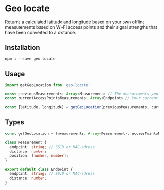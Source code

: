 # Geo locate

Returns a calculated latitude and longitude based on your own offline measurements based on Wi-Fi access points and their signal strengths that have been converted to a distance.

## Installation

```terminal
npm i --save geo-locate
```

## Usage

```ts
import getGeoLocation from 'geo-locate'

const previousMeasurements: Array<Measurement> // The measurements you did beforehand
const currentAccessPointsMeasurements: Array<Endpoint> // Your current scanned Wi-Fi access points with a distance

const [latitude, longitude] = getGeoLocation(previousMeasurements, currentAccessPointsMeasurements)
```

## Types
```ts
const getGeoLocation = (measurements: Array<Measurement>, accessPointsMeasurements: Array<Endpoint>): Array<number, number> => {}

class Measurement {
  endpoint: string; // SSID or MAC-adress
  distance: number;
  position: [number, number];
}

export default class Endpoint {
  endpoint: string; // SSID or MAC-adress
  distance: number;
}
```

